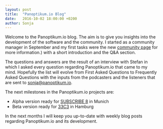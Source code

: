 ```yaml
---
layout: post
title:  "Panoptikum.io Blog"
date:   2016-10-02 18:00:00 +0200
author: Sonja
---
```


Welcome to the Panoptikum.io blog. The aim is to give you insights into the development of the software and the community. I started as a community manager in September and my first tasks were the new [community page](https://blog.panoptikum.io/community/) for more information.) with a short introduction and the Q&A section.

The questions and answers are the result of an interview with Stefan in which I asked every question regarding Panoptikum.io that came to my mind. Hopefully the list will evolve from First Asked Questions to Frequently Asked Questions with the inputs from the podcasters and the listeners that are sent to <sonja@panoptikum.io>.

The next milestones in the Panoptikum.io projects are:
* Alpha version ready for [SUBSCRIBE 8](http://das-sendezentrum.de/subscribe/sub8/) in Munich
* Beta version ready for [33C3](https://events.ccc.de/tag/33c3/) in Hamburg

In the next months I will keep you up-to-date with weekly blog posts regarding Panoptikum.io and its development.
